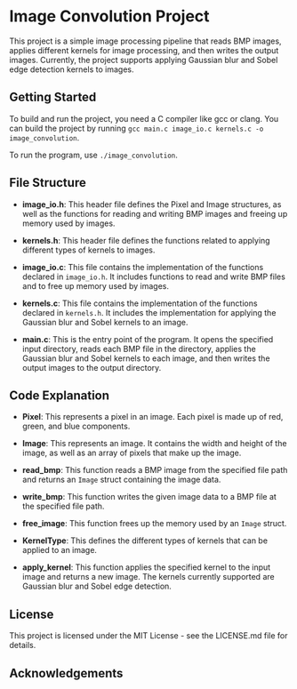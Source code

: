 # Image Convolution Project

This project is a simple image processing pipeline that reads BMP images, applies different kernels for image processing, and then writes the output images. Currently, the project supports applying Gaussian blur and Sobel edge detection kernels to images.

## Getting Started

To build and run the project, you need a C compiler like gcc or clang. You can build the project by running `gcc main.c image_io.c kernels.c -o image_convolution`.

To run the program, use `./image_convolution`.

## File Structure

- **image_io.h**: This header file defines the Pixel and Image structures, as well as the functions for reading and writing BMP images and freeing up memory used by images.

- **kernels.h**: This header file defines the functions related to applying different types of kernels to images.

- **image_io.c**: This file contains the implementation of the functions declared in `image_io.h`. It includes functions to read and write BMP files and to free up memory used by images.

- **kernels.c**: This file contains the implementation of the functions declared in `kernels.h`. It includes the implementation for applying the Gaussian blur and Sobel kernels to an image.

- **main.c**: This is the entry point of the program. It opens the specified input directory, reads each BMP file in the directory, applies the Gaussian blur and Sobel kernels to each image, and then writes the output images to the output directory.

## Code Explanation

- **Pixel**: This represents a pixel in an image. Each pixel is made up of red, green, and blue components.

- **Image**: This represents an image. It contains the width and height of the image, as well as an array of pixels that make up the image.

- **read_bmp**: This function reads a BMP image from the specified file path and returns an `Image` struct containing the image data.

- **write_bmp**: This function writes the given image data to a BMP file at the specified file path.

- **free_image**: This function frees up the memory used by an `Image` struct.

- **KernelType**: This defines the different types of kernels that can be applied to an image.

- **apply_kernel**: This function applies the specified kernel to the input image and returns a new image. The kernels currently supported are Gaussian blur and Sobel edge detection.

## License

This project is licensed under the MIT License - see the LICENSE.md file for details.

## Acknowledgements


